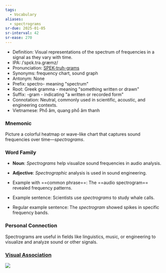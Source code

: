 ```yaml
---
tags:
  - Vocabulary
aliases:
  - spectrograms
sr-due: 2025-01-05
sr-interval: 42
sr-ease: 270
---
```

- Definition: Visual representations of the spectrum of frequencies in a signal as they vary with time.
- IPA: /ˈspɛk.trə.ɡræmz/
- Pronunciation: [SPEK-truh-grams](https://www.google.com/search?q=how+to+pronounce+spectrograms)
- Synonyms: frequency chart, sound graph
- Antonym: None
- Prefix: spectro- meaning "spectrum"
- Root: Greek gramma - meaning "something written or drawn"
- Suffix: -gram - indicating "a written or recorded form"
- Connotation: Neutral, commonly used in scientific, acoustic, and engineering contexts.
- Vietnamese: Phổ âm, quang phổ âm thanh

### Mnemonic

Picture a colorful heatmap or wave-like chart that captures sound frequencies over time—*spectrograms*.

### Word Family

- **Noun**: *Spectrograms* help visualize sound frequencies in audio analysis.
- **Adjective**: *Spectrographic* analysis is used in sound engineering.
  
- Example with ==common phrase==: The ==audio spectrogram== revealed frequency patterns.
- Example sentence: Scientists use *spectrograms* to study whale calls.
- Regular example sentence: The *spectrogram* showed spikes in specific frequency bands.

### Personal Connection

Spectrograms are useful in fields like linguistics, music, or engineering to visualize and analyze sound or other signals.

### [Visual Association](https://www.google.com/search?tbm=isch&q=spectrograms)

![](https://encrypted-tbn0.gstatic.com/images?q=tbn:ANd9GcSGPWMib4I2ED0xASlhVK2ECkwOWh5jI9cfWQ&s)
